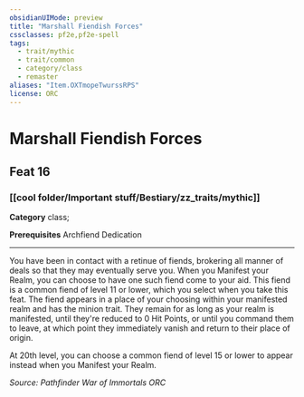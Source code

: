 ```yaml
---
obsidianUIMode: preview
title: "Marshall Fiendish Forces"
cssclasses: pf2e,pf2e-spell
tags:
  - trait/mythic
  - trait/common
  - category/class
  - remaster
aliases: "Item.OXTmopeTwurssRPS"
license: ORC
---
```

# Marshall Fiendish Forces
## Feat 16
### [[cool folder/Important stuff/Bestiary/zz_traits/mythic]]

**Category** class; 



**Prerequisites** Archfiend Dedication
* * *
You have been in contact with a retinue of fiends, brokering all manner of deals so that they may eventually serve you. When you Manifest your Realm, you can choose to have one such fiend come to your aid. This fiend is a common fiend of level 11 or lower, which you select when you take this feat. The fiend appears in a place of your choosing within your manifested realm and has the minion trait. They remain for as long as your realm is manifested, until they're reduced to 0 Hit Points, or until you command them to leave, at which point they immediately vanish and return to their place of origin.

At 20th level, you can choose a common fiend of level 15 or lower to appear instead when you Manifest your Realm.

*Source: Pathfinder War of Immortals*
*ORC*